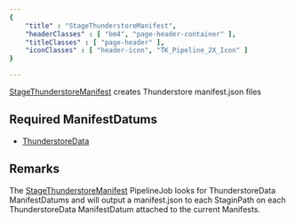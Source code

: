 ```yaml
---
{ 
	"title" : "StageThunderstoreManifest",
	"headerClasses" : [ "bm4", "page-header-container" ],
	"titleClasses" : [ "page-header" ],
	"iconClasses" : [ "header-icon", "TK_Pipeline_2X_Icon" ]
}

---
```


[StageThunderstoreManifest](assetlink://Packages/com.passivepicasso.thunderkit/Editor/Integrations/Thunderstore/StageThunderstoreManifest.cs) creates Thunderstore manifest.json files

## Required ManifestDatums

* [ThunderstoreData](assetlink://Packages/com.passivepicasso.thunderkit/Editor/Integrations/Thunderstore/ThunderstoreData.cs)

## Remarks

The [StageThunderstoreManifest](assetlink://Packages/com.passivepicasso.thunderkit/Editor/Integrations/Thunderstore/StageThunderstoreManifest.cs) PipelineJob looks for ThunderstoreData ManifestDatums and will output a manifest.json to each StaginPath on each ThunderstoreData ManifestDatum attached to the current Manifests.
